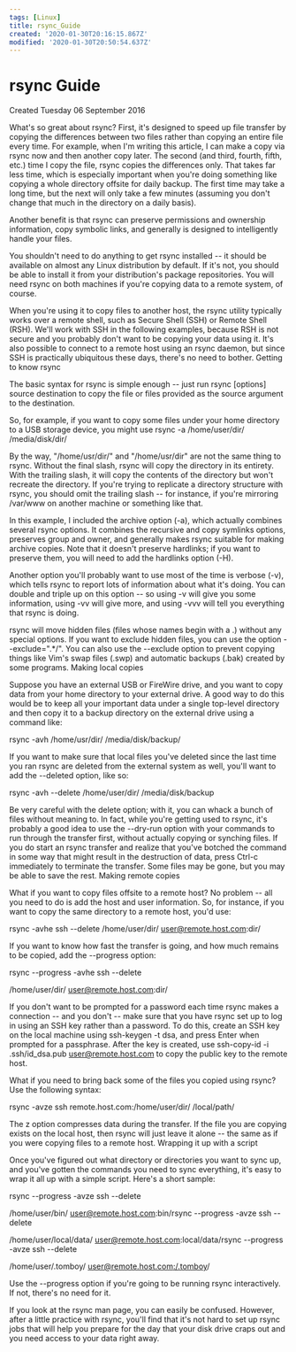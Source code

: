 ```yaml
---
tags: [Linux]
title: rsync_Guide
created: '2020-01-30T20:16:15.867Z'
modified: '2020-01-30T20:50:54.637Z'
---
```


# rsync Guide
Created Tuesday 06 September 2016

What's so great about rsync? First, it's designed to speed up file transfer by copying the differences between two 
files rather than copying an entire file every time. For example, when I'm writing this article, I can make a copy via 
rsync now and then another copy later. The second (and third, fourth, fifth, etc.) time I copy the file, rsync copies 
the differences only. That takes far less time, which is especially important when you're doing something like copying 
a whole directory offsite for daily backup. The first time may take a long time, but the next will only take a few 
minutes (assuming you don't change that much in the directory on a daily basis).

Another benefit is that rsync can preserve permissions and ownership information, copy symbolic links, and generally is 
designed to intelligently handle your files.

You shouldn't need to do anything to get rsync installed -- it should be available on almost any Linux distribution by 
default. If it's not, you should be able to install it from your distribution's package repositories. You will need 
rsync on both machines if you're copying data to a remote system, of course.

When you're using it to copy files to another host, the rsync utility typically works over a remote shell, such as 
Secure Shell (SSH) or Remote Shell (RSH). We'll work with SSH in the following examples, because RSH is not secure and 
you probably don't want to be copying your data using it. It's also possible to connect to a remote host using an rsync 
daemon, but since SSH is practically ubiquitous these days, there's no need to bother. Getting to know rsync

The basic syntax for rsync is simple enough -- just run rsync [options] source destination to copy the file or files 
provided as the source argument to the destination.

So, for example, if you want to copy some files under your home directory to a USB storage device, you might use 
rsync -a /home/user/dir/ /media/disk/dir/

By the way, "/home/usr/dir/" and "/home/usr/dir" are not the same thing to rsync. 
Without the final slash, rsync will copy the directory in its entirety. With the trailing slash, it will copy the 
contents of the directory but won't recreate the directory. If you're trying to replicate a directory structure with 
rsync, you should omit the trailing slash -- for instance, if you're mirroring /var/www on another machine or something 
like that.

In this example, I included the archive option (-a), which actually combines several rsync options. It combines the 
recursive and copy symlinks options, preserves group and owner, and generally makes rsync suitable for making archive 
copies. Note that it doesn't preserve hardlinks; if you want to preserve them, you will need to add the hardlinks 
option (-H).

Another option you'll probably want to use most of the time is verbose (-v), which tells rsync to report lots of 
information about what it's doing. You can double and triple up on this option -- so using -v will give you some 
information, using -vv will give more, and using -vvv will tell you everything that rsync is doing.

rsync will move hidden files (files whose names begin with a .) without any special options. If you want to exclude 
hidden files, you can use the option --exclude=".*/". You can also use the --exclude option to prevent copying things 
like Vim's swap files (.swp) and automatic backups (.bak) created by some programs. Making local copies

Suppose you have an external USB or FireWire drive, and you want to copy data from your home directory to your external 
drive. A good way to do this would be to keep all your important data under a single top-level directory and then copy 
it to a backup directory on the external drive using a command like:

rsync -avh /home/usr/dir/ /media/disk/backup/

If you want to make sure that local files you've deleted since the last time you ran rsync are deleted from the 
external system as well, you'll want to add the --deleted option, like so:

rsync -avh --delete /home/user/dir/ /media/disk/backup

Be very careful with the delete option; with it, you can whack a bunch of files without meaning to. In fact, while 
you're getting used to rsync, it's probably a good idea to use the --dry-run option with your commands to run through 
the transfer first, without actually copying or synching files. If you do start an rsync transfer and realize that 
you've botched the command in some way that might result in the destruction of data, press Ctrl-c immediately to 
terminate the transfer. Some files may be gone, but you may be able to save the rest. Making remote copies

What if you want to copy files offsite to a remote host? No problem -- all you need to do is add the host and user 
information. So, for instance, if you want to copy the same directory to a remote host, you'd use:

rsync -avhe ssh --delete /home/user/dir/ [user@remote.host.com](mailto:user@remote.host.com):dir/

If you want to know how fast the transfer is going, and how much remains to be copied, add the --progress option:

rsync --progress -avhe ssh --delete

/home/user/dir/ [user@remote.host.com](mailto:user@remote.host.com):dir/

If you don't want to be prompted for a password each time rsync makes a connection -- and you don't -- make sure that 
you have rsync set up to log in using an SSH key rather than a password. To do this, create an SSH key on the local 
machine using ssh-keygen -t dsa, and press Enter when prompted for a passphrase. After the key is created, use 
ssh-copy-id -i .ssh/id_dsa.pub [user@remote.host.com](mailto:user@remote.host.com) to copy the public key to the remote host.

What if you need to bring back some of the files you copied using rsync? Use the following syntax:

rsync -avze ssh remote.host.com:/home/user/dir/ /local/path/

The z option compresses data during the transfer. If the file you are copying exists on the local host, then rsync will 
just leave it alone -- the same as if you were copying files to a remote host. Wrapping it up with a script

Once you've figured out what directory or directories you want to sync up, and you've gotten the commands you need to 
sync everything, it's easy to wrap it all up with a simple script. Here's a short sample:

rsync --progress -avze ssh --delete 

/home/user/bin/ 
 [user@remote.host.com](mailto:user@remote.host.com):bin/rsync --progress -avze ssh --delete 

/home/user/local/data/ 
 [user@remote.host.com](mailto:user@remote.host.com):local/data/rsync --progress -avze ssh --delete

 /home/user/.tomboy/ 
 [user@remote.host.com:/.tomboy](mailto:user@remote.host.com:/.tomboy)/

Use the --progress option if you're going to be running rsync interactively. If not, there's no need for it.

If you look at the rsync man page, you can easily be confused. However, after a little practice with rsync, you'll find 
that it's not hard to set up rsync jobs that will help you prepare for the day that your disk drive craps out and you 
need access to your data right away.

